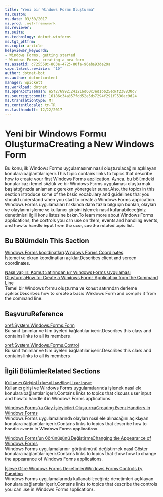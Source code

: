```yaml
---
title: "Yeni bir Windows Formu Oluşturma"
ms.custom: 
ms.date: 03/30/2017
ms.prod: .net-framework
ms.reviewer: 
ms.suite: 
ms.technology: dotnet-winforms
ms.tgt_pltfrm: 
ms.topic: article
helpviewer_keywords:
- Windows Forms, getting started
- Windows Forms, creating a new form
ms.assetid: c725559c-803e-4725-80fa-96aba93de29a
caps.latest.revision: "10"
author: dotnet-bot
ms.author: dotnetcontent
manager: wpickett
ms.workload: dotnet
ms.openlocfilehash: e5f2769921241216d60c3ed1bb25edcf238830d7
ms.sourcegitcommit: 16186c34a957fdd52e5db7294f291f7530ac9d24
ms.translationtype: MT
ms.contentlocale: tr-TR
ms.lasthandoff: 12/22/2017
---
```

# <a name="creating-a-new-windows-form"></a><span data-ttu-id="5676a-102">Yeni bir Windows Formu Oluşturma</span><span class="sxs-lookup"><span data-stu-id="5676a-102">Creating a New Windows Form</span></span>
<span data-ttu-id="5676a-103">Bu konu, ilk Windows Forms uygulamasının nasıl oluşturulacağını açıklayan konulara bağlantılar içerir.</span><span class="sxs-lookup"><span data-stu-id="5676a-103">This topic contains links to topics that describe how to create your first Windows Forms application.</span></span> <span data-ttu-id="5676a-104">Ayrıca, bu bölümdeki konular bazı temel sözlük ve bir Windows Forms uygulaması oluşturmak başlattığınızda anlamanız gereken yönergeler sunar.</span><span class="sxs-lookup"><span data-stu-id="5676a-104">Also, the topics in this section introduce some of the basic vocabulary and guidelines that you should understand when you start to create a Windows Forms application.</span></span> <span data-ttu-id="5676a-105">Windows Forms uygulamaları hakkında daha fazla bilgi için bunları, olayları ve olaylarını işleme ve kullanıcı girişini işlemek nasıl kullanabileceğiniz denetimleri ilgili konu listesine bakın.</span><span class="sxs-lookup"><span data-stu-id="5676a-105">To learn more about Windows Forms applications, the controls you can use on them, events and handling events, and how to handle input from the user, see the related topic list.</span></span>  
  
## <a name="in-this-section"></a><span data-ttu-id="5676a-106">Bu Bölümde</span><span class="sxs-lookup"><span data-stu-id="5676a-106">In This Section</span></span>  
 <span data-ttu-id="5676a-107">[Windows Forms koordinatları](../../../docs/framework/winforms/windows-forms-coordinates.md).</span><span class="sxs-lookup"><span data-stu-id="5676a-107">[Windows Forms Coordinates](../../../docs/framework/winforms/windows-forms-coordinates.md).</span></span>  
 <span data-ttu-id="5676a-108">İstemci ve ekran koordinatları açıklar.</span><span class="sxs-lookup"><span data-stu-id="5676a-108">Describes client and screen coordinates.</span></span>  
  
 [<span data-ttu-id="5676a-109">Nasıl yapılır: Komut Satırından Bir Windows Forms Uygulaması Oluşturma</span><span class="sxs-lookup"><span data-stu-id="5676a-109">How to: Create a Windows Forms Application from the Command Line</span></span>](../../../docs/framework/winforms/how-to-create-a-windows-forms-application-from-the-command-line.md)  
 <span data-ttu-id="5676a-110">Temel bir Windows formu oluşturma ve komut satırından derleme açıklar.</span><span class="sxs-lookup"><span data-stu-id="5676a-110">Describes how to create a basic Windows Form and compile it from the command line.</span></span>  
  
## <a name="reference"></a><span data-ttu-id="5676a-111">Başvuru</span><span class="sxs-lookup"><span data-stu-id="5676a-111">Reference</span></span>  
 <xref:System.Windows.Forms.Form>  
 <span data-ttu-id="5676a-112">Bu sınıf tanımlar ve tüm üyeleri bağlantılar içerir.</span><span class="sxs-lookup"><span data-stu-id="5676a-112">Describes this class and contains links to all its members.</span></span>  
  
 <xref:System.Windows.Forms.Control>  
 <span data-ttu-id="5676a-113">Bu sınıf tanımlar ve tüm üyeleri bağlantılar içerir.</span><span class="sxs-lookup"><span data-stu-id="5676a-113">Describes this class and contains links to all its members.</span></span>  
  
## <a name="related-sections"></a><span data-ttu-id="5676a-114">İlgili Bölümler</span><span class="sxs-lookup"><span data-stu-id="5676a-114">Related Sections</span></span>  
 [<span data-ttu-id="5676a-115">Kullanıcı Girişini İşleme</span><span class="sxs-lookup"><span data-stu-id="5676a-115">Handling User Input</span></span>](../../../docs/framework/winforms/controls/handling-user-input.md)  
 <span data-ttu-id="5676a-116">Kullanıcı girişi ve Windows Forms uygulamalarında işlemek nasıl ele konulara bağlantılar içerir.</span><span class="sxs-lookup"><span data-stu-id="5676a-116">Contains links to topics that discuss user input and how to handle it in Windows Forms applications.</span></span>  
  
 [<span data-ttu-id="5676a-117">Windows Forms'ta Olay İşleyicileri Oluşturma</span><span class="sxs-lookup"><span data-stu-id="5676a-117">Creating Event Handlers in Windows Forms</span></span>](../../../docs/framework/winforms/creating-event-handlers-in-windows-forms.md)  
 <span data-ttu-id="5676a-118">Windows Forms uygulamalarında olayları nasıl ele alınacağını açıklayan konulara bağlantılar içerir.</span><span class="sxs-lookup"><span data-stu-id="5676a-118">Contains links to topics that describe how to handle events in Windows Forms applications.</span></span>  
  
 [<span data-ttu-id="5676a-119">Windows Forms’un Görünüşünü Değiştirme</span><span class="sxs-lookup"><span data-stu-id="5676a-119">Changing the Appearance of Windows Forms</span></span>](../../../docs/framework/winforms/changing-the-appearance-of-windows-forms.md)  
 <span data-ttu-id="5676a-120">Windows Forms uygulamalarının görünümünü değiştirmek nasıl Göster konulara bağlantılar içerir.</span><span class="sxs-lookup"><span data-stu-id="5676a-120">Contains links to topics that show how to change the appearance of Windows Forms applications.</span></span>  
  
 [<span data-ttu-id="5676a-121">İşleve Göre Windows Forms Denetimleri</span><span class="sxs-lookup"><span data-stu-id="5676a-121">Windows Forms Controls by Function</span></span>](../../../docs/framework/winforms/controls/windows-forms-controls-by-function.md)  
 <span data-ttu-id="5676a-122">Windows Forms uygulamalarında kullanabileceğiniz denetimleri açıklayan konulara bağlantılar içerir.</span><span class="sxs-lookup"><span data-stu-id="5676a-122">Contains links to topics that describe the controls you can use in Windows Forms applications.</span></span>
